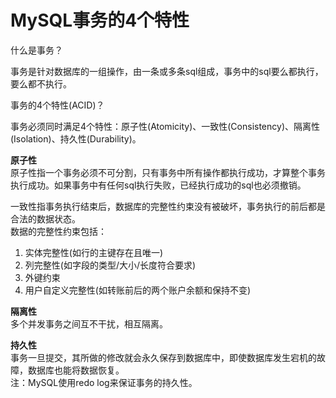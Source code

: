 # MySQL事务的4个特性

什么是事务？  

事务是针对数据库的一组操作，由一条或多条sql组成，事务中的sql要么都执行，要么都不执行。

事务的4个特性(ACID)？ 
 
事务必须同时满足4个特性：原子性(Atomicity)、一致性(Consistency)、隔离性(Isolation)、持久性(Durability)。  

**原子性**  
原子性指一个事务必须不可分割，只有事务中所有操作都执行成功，才算整个事务执行成功。如果事务中有任何sql执行失败，已经执行成功的sql也必须撤销。  

 
一致性指事务执行结束后，数据库的完整性约束没有被破坏，事务执行的前后都是合法的数据状态。  
数据的完整性约束包括：  
1. 实体完整性(如行的主键存在且唯一)
2. 列完整性(如字段的类型/大小/长度符合要求)
3. 外键约束
4. 用户自定义完整性(如转账前后的两个账户余额和保持不变)

**隔离性**  
多个并发事务之间互不干扰，相互隔离。  

**持久性**  
事务一旦提交，其所做的修改就会永久保存到数据库中，即使数据库发生宕机的故障，数据库也能将数据恢复。  
注：MySQL使用redo log来保证事务的持久性。  



